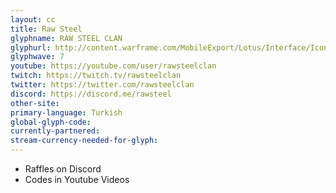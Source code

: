 ```yaml
---
layout: cc
title: Raw Steel 
glyphname: RAW STEEL CLAN
glyphurl: http://content.warframe.com/MobileExport/Lotus/Interface/Icons/Player/ContentCreators/RawSteelClan.png
glyphwave: 7
youtube: https://youtube.com/user/rawsteelclan
twitch: https://twitch.tv/rawsteelclan
twitter: https://twitter.com/rawsteelclan
discord: https://discord.me/rawsteel
other-site: 
primary-language: Turkish
global-glyph-code: 
currently-partnered: 
stream-currency-needed-for-glyph: 
---
```

* Raffles on Discord
* Codes in Youtube Videos
